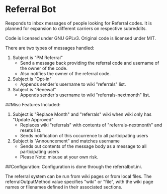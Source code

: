 # Referral Bot
Responds to inbox messages of people looking for Referral codes.  It is planned for expansion to different carriers on respective subreddits.

Code is licensed under GNU GPLv3.  Original code is licensed under MIT.

There are two types of messages handled:
1) Subject is "PM Referral"
    - Send a message back providing the referral code and username of the owner of the code.
    - Also notifies the owner of the referral code.
2) Subject is "Opt-in"
    - Appends sender's username to wiki "referrals" list.
3) Subject is "Renewal"
    - Appends sender's username to wiki "referrals-nextmonth" list.

##Misc Features Included:
1) Subject is "Replace Month" and "referrals" wiki when wiki only has "Update Approved" 
    - Replaces wiki "referrals" with contents of "referrals-nextmonth" and resets list.
    - Sends notification of this occurrence to all participating users 
2) Subject is "Announcement" and matches username
    - Sends out contents of the message body as a message to all participating users
    - Please Note: misuse at your own risk.


##Configuration:
Configuration is done through the referralbot.ini.

The referral system can be run from wiki pages or from local files. The referralOutputMethod value specifies "wiki" or "file", with the wiki page names or filenames defined in their associated sections.


